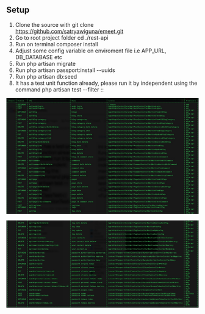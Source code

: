## Setup
1. Clone the source with git clone https://github.com/satryawiguna/emeet.git
2. Go to root project folder cd ./rest-api
3. Run on terminal composer install
4. Adjust some config variable on enviroment file i.e APP_URL, DB_DATABASE etc
5. Run php artisan migrate
6. Run php artisan passport:install --uuids
7. Run php artisan db:seed
8. It has a test unit function already, please run it by independent using the command php artisan test --filter <ClassTest>::<FunctionTest>

![](route_list_1.jpeg)

![](route_list_2.jpeg)
